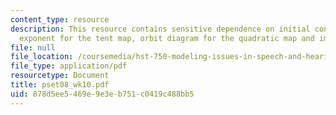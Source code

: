```yaml
---
content_type: resource
description: This resource contains sensitive dependence on initial conditions, Lyapunov
  exponent for the tent map, orbit diagram for the quadratic map and implications.
file: null
file_location: /coursemedia/hst-750-modeling-issues-in-speech-and-hearing-spring-2006/878d5ee5469e9e3eb751c0419c488bb5_pset08_wk10.pdf
file_type: application/pdf
resourcetype: Document
title: pset08_wk10.pdf
uid: 878d5ee5-469e-9e3e-b751-c0419c488bb5
---
```

